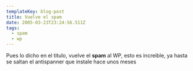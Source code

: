 ```yaml
---
templateKey: blog-post
title: Vuelve el spam
date: 2005-03-23T23:24:56.511Z
tags:
  - spam
  - wp
---
```

Pues lo dicho en el titulo, vuelve el **spam** al WP, esto es increible, ya hasta se saltan el antispanner que instale hace unos meses